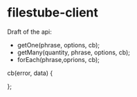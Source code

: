 filestube-client
================

Draft of the api:

 * getOne(phrase, options, cb);
 * getMany(quantity, phrase, options, cb);
 * forEach(phrase,oprions, cb);

 cb(error, data) {

 };

